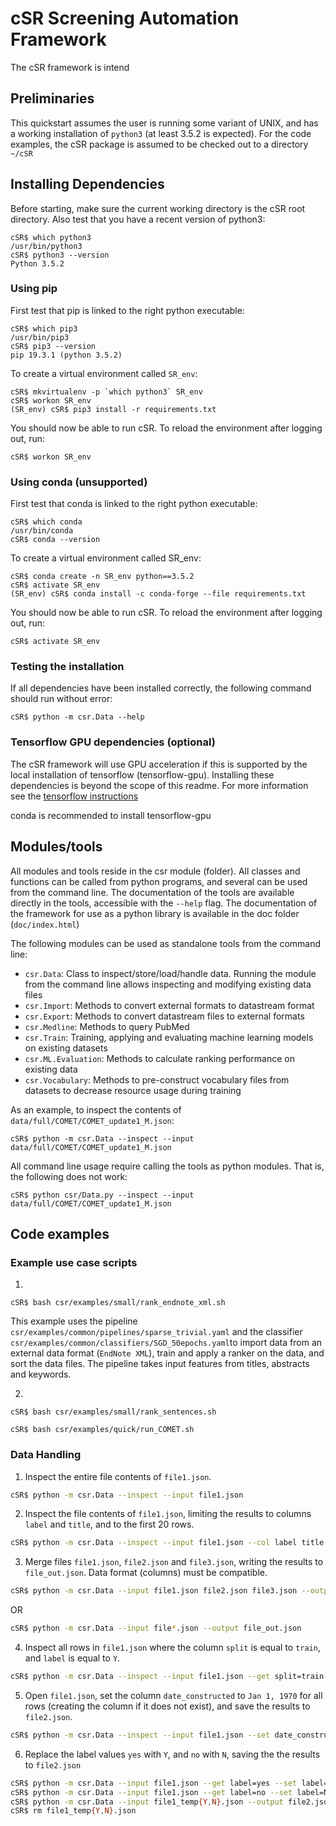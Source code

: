 
cSR Screening Automation Framework
==================================

The cSR framework is intend

Preliminaries
-------------

This quickstart assumes the user is running some variant of UNIX, and has a working installation of `python3` (at least 3.5.2 is expected).
For the code examples, the cSR package is assumed to be checked out to a directory `~/cSR`

Installing Dependencies
-----------------------

Before starting, make sure the current working directory is the cSR root directory.
Also test that you have a recent version of python3:

```console
cSR$ which python3
/usr/bin/python3
cSR$ python3 --version
Python 3.5.2
```

### Using pip

First test that pip is linked to the right python executable:

```console
cSR$ which pip3
/usr/bin/pip3
cSR$ pip3 --version
pip 19.3.1 (python 3.5.2)
```

To create a virtual environment called `SR_env`:

```console
cSR$ mkvirtualenv -p `which python3` SR_env
cSR$ workon SR_env
(SR_env) cSR$ pip3 install -r requirements.txt
````

You should now be able to run cSR.
To reload the environment after logging out, run:

```console
cSR$ workon SR_env
````

### Using conda (unsupported)

First test that conda is linked to the right python executable:

```console
cSR$ which conda
/usr/bin/conda
cSR$ conda --version
```

To create a virtual environment called SR_env:

```console
cSR$ conda create -n SR_env python==3.5.2
cSR$ activate SR_env
(SR_env) cSR$ conda install -c conda-forge --file requirements.txt
````

You should now be able to run cSR.
To reload the environment after logging out, run:

```console
cSR$ activate SR_env
````

### Testing the installation

If all dependencies have been installed correctly, the following command should run without error:

```console
cSR$ python -m csr.Data --help
````

### Tensorflow GPU dependencies (optional)

The cSR framework will use GPU acceleration if this is supported by the local installation of tensorflow (tensorflow-gpu). Installing these dependencies is beyond the scope of this readme.
For more information see the [tensorflow instructions](https://www.tensorflow.org/install/pip)

conda is recommended to install tensorflow-gpu

Modules/tools
-------------

All modules and tools reside in the csr module (folder). All classes and functions can be  called from python programs, and several can be used from the command line.
The documentation of the tools are available directly in the tools, accessible with the `--help` flag. The documentation of the framework for use as a python library is available in the doc folder (`doc/index.html`)

The following modules can be used as standalone tools from the command line:

- `csr.Data`: Class to inspect/store/load/handle data. Running the module from the command line allows inspecting and modifying existing data files
- `csr.Import`: Methods to convert external formats to datastream format
- `csr.Export`: Methods to convert datastream files to external formats
- `csr.Medline`: Methods to query PubMed
- `csr.Train`: Training, applying and evaluating machine learning models on existing datasets
- `csr.ML.Evaluation`: Methods to calculate ranking performance on existing data
- `csr.Vocabulary`: Methods to pre-construct vocabulary files from datasets to decrease resource usage during training

As an example, to inspect the contents of `data/full/COMET/COMET_update1_M.json`:

```console
cSR$ python -m csr.Data --inspect --input data/full/COMET/COMET_update1_M.json
````

All command line usage require calling the tools as python modules. That is, the following does not work:

```console
cSR$ python csr/Data.py --inspect --input data/full/COMET/COMET_update1_M.json
````

Code examples
-------------

### Example use case scripts

1.

```console
cSR$ bash csr/examples/small/rank_endnote_xml.sh
```

This example uses the pipeline `csr/examples/common/pipelines/sparse_trivial.yaml` and the classifier `csr/examples/common/classifiers/SGD_50epochs.yaml`to import data from an external data format (`EndNote XML`), train and apply a ranker on the data, and sort the data files. The pipeline takes input features from titles, abstracts and keywords.

2.

```console
cSR$ bash csr/examples/small/rank_sentences.sh
```


```console
cSR$ bash csr/examples/quick/run_COMET.sh
```

### Data Handling

1. Inspect the entire file contents of `file1.json`.

```bash
cSR$ python -m csr.Data --inspect --input file1.json
```

2. Inspect the file contents of `file1.json`, limiting the results to columns `label` and `title`, and to the first 20 rows.

```bash
cSR$ python -m csr.Data --inspect --input file1.json --col label title --select 20
```

3. Merge files `file1.json`, `file2.json` and `file3.json`, writing the results to `file_out.json`. Data format (columns) must be compatible.

```bash
cSR$ python -m csr.Data --input file1.json file2.json file3.json --output file_out.json
```

OR

```bash
cSR$ python -m csr.Data --input file*.json --output file_out.json
```

4. Inspect all rows in `file1.json` where the column `split` is equal to `train`, and `label` is equal to `Y`.

```bash
cSR$ python -m csr.Data --inspect --input file1.json --get split=train label=Y
```

5. Open `file1.json`, set the column `date_constructed` to `Jan 1, 1970` for all rows (creating the column if it does not exist), and save the results to `file2.json`.

```bash
cSR$ python -m csr.Data --inspect --input file1.json --set date_constructed="Jan 1, 1970" --output file2.json
```

6. Replace the label values `yes` with `Y`, and `no` with `N`, saving the the results to `file2.json`

```bash
cSR$ python -m csr.Data --input file1.json --get label=yes --set label=Y --output file1_tempY.json
cSR$ python -m csr.Data --input file1.json --get label=no --set label=N --output file1_tempN.json
cSR$ python -m csr.Data --input file1_temp{Y,N}.json --output file2.jso
cSR$ rm file1_temp{Y,N}.json
```

